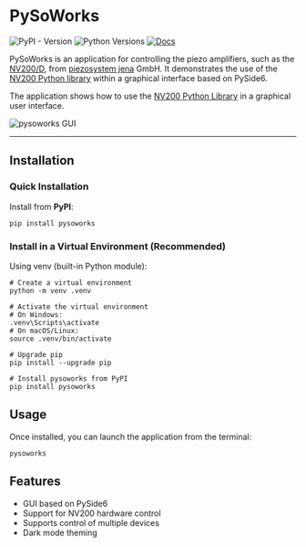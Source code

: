 # PySoWorks

![PyPI - Version](https://img.shields.io/pypi/v/pysoworks)
![Python Versions](https://img.shields.io/pypi/pyversions/pysoworks)
[![Docs](https://img.shields.io/badge/docs-online-success)](https://piezosystemjena.github.io/PySoWorks/)

PySoWorks is an application for controlling the piezo amplifiers, such as the [NV200/D](https://www.piezosystem.com/product/nv-200-d-compact-amplifier/), 
from [piezosystem jena](https://www.piezosystem.com/) GmbH. It demonstrates the use of the 
[NV200 Python library](https://pypi.org/project/nv200/) within a graphical interface based on PySide6.

The application shows how to use the [NV200 Python Library](https://pypi.org/project/nv200/) in a graphical user interface.

![pysoworks GUI](https://raw.githubusercontent.com/piezosystemjena/PySoWorks/refs/heads/main/doc/images/pysoworks_ui.png)

---

## Installation

### Quick Installation

Install from **PyPI**:

```shell
pip install pysoworks
```

### Install in a Virtual Environment (Recommended)

Using venv (built-in Python module):

```shell
# Create a virtual environment
python -m venv .venv

# Activate the virtual environment
# On Windows:
.venv\Scripts\activate
# On macOS/Linux:
source .venv/bin/activate

# Upgrade pip
pip install --upgrade pip

# Install pysoworks from PyPI
pip install pysoworks
```

## Usage

Once installed, you can launch the application from the terminal:

```shell
pysoworks
```

## Features 

- GUI based on PySide6
- Support for NV200 hardware control
- Supports control of multiple devices
- Dark mode theming
